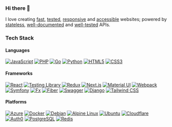 ### Hi there 👋

I love creating [fast](https://web.dev/measure/), [tested](https://testing-library.com/), [responsive](https://tailwindcss.com/) and [accessible](https://www.w3.org/WAI/tutorials/) websites; powered by [stateless](https://jwt.io/), [well-documented](https://swagger.io/resources/open-api/) and [well-tested](https://pkg.go.dev/testing) APIs.

### Tech Stack

#### Languages

[![JavaScript](https://img.shields.io/badge/JavaScript-fff?style=for-the-badge&logo=javascript&logoColor=24292f)](https://developer.mozilla.org/en-US/docs/Web/JavaScript)
[![PHP](https://img.shields.io/badge/PHP-fff?style=for-the-badge&logo=php&logoColor=24292f)](https://www.php.net/)
[![Go](https://img.shields.io/badge/Go-fff?style=for-the-badge&logo=Go&logoColor=24292f)](https://go.dev/)
[![Python](https://img.shields.io/badge/Python-fff?style=for-the-badge&logo=python&logoColor=24292f)](https://www.python.org/)
[![HTML5](https://img.shields.io/badge/HTML5-fff?style=for-the-badge&logo=html5&logoColor=24292f)](https://developer.mozilla.org/en-US/docs/Web/HTML)
[![CSS3](https://img.shields.io/badge/CSS3-fff?style=for-the-badge&logo=css3&logoColor=24292f)](https://developer.mozilla.org/en-US/docs/Web/CSS)

#### Frameworks

[![React](https://img.shields.io/badge/React-fff?style=for-the-badge&logo=react&logoColor=24292f)](https://reactjs.org/)
[![Testing Library](https://img.shields.io/badge/Testing_Library-fff?style=for-the-badge&logo=testinglibrary&logoColor=24292f)](https://testing-library.com/)
[![Redux](https://img.shields.io/badge/Redux-fff?style=for-the-badge&logo=redux&logoColor=24292f)](https://redux-toolkit.js.org/)
[![Next.js](https://img.shields.io/badge/Next.js-fff?style=for-the-badge&logo=next.js&logoColor=24292f)](https://nextjs.org/)
[![Material UI](https://img.shields.io/badge/Material--UI-fff?style=for-the-badge&logo=mui&logoColor=24292f)](https://mui.com/)
[![Webpack](https://img.shields.io/badge/Webpack-fff?style=for-the-badge&logo=webpack&logoColor=24292f)](https://webpack.js.org/)
[![Symfony](https://img.shields.io/badge/Symfony-fff?style=for-the-badge&logo=symfony&logoColor=24292f)](https://symfony.com/)
[![Fx](https://img.shields.io/badge/Fx-fff?style=for-the-badge&logo=gunicorn&logoColor=24292f)](https://pkg.go.dev/go.uber.org/fx)
[![Fiber](https://img.shields.io/badge/Fiber-fff?style=for-the-badge&logo=azure-functions&logoColor=24292f)](https://gofiber.io/)
[![Swagger](https://img.shields.io/badge/Swagger-fff?style=for-the-badge&logo=swagger&logoColor=24292f)](https://swagger.io/resources/open-api/)
[![Django](https://img.shields.io/badge/Django-fff?style=for-the-badge&logo=django&logoColor=24292f)](https://www.djangoproject.com/)
[![Tailwind CSS](https://img.shields.io/badge/Tailwind_CSS-fff?style=for-the-badge&logo=tailwind-css&logoColor=24292f)](https://tailwindcss.com/)

#### Platforms

[![Azure](https://img.shields.io/badge/Azure-fff?style=for-the-badge&logo=microsoft-azure&logoColor=24292f)](https://azure.microsoft.com/)
[![Docker](https://img.shields.io/badge/Docker-fff?style=for-the-badge&logo=docker&logoColor=24292f)](https://www.docker.com/)
[![Debian](https://img.shields.io/badge/Debian-fff?style=for-the-badge&logo=debian&logoColor=24292f)](https://www.debian.org/)
[![Alpine Linux](https://img.shields.io/badge/Alpine_Linux-fff?style=for-the-badge&logo=alpine-linux&logoColor=24292f)](https://alpinelinux.org/)
[![Ubuntu](https://img.shields.io/badge/Ubuntu-fff?style=for-the-badge&logo=ubuntu&logoColor=24292f)](https://ubuntu.com/)
[![Cloudflare](https://img.shields.io/badge/Cloudflare-fff?style=for-the-badge&logo=cloudflare&logoColor=24292f)](https://www.cloudflare.com/)
[![Auth0](https://img.shields.io/badge/Auth0-fff?style=for-the-badge&logo=auth0&logoColor=24292f)](https://auth0.com/)
[![PostgreSQL](https://img.shields.io/badge/PostgreSQL-fff?style=for-the-badge&logo=postgresql&logoColor=24292f)](https://www.postgresql.org/)
[![Redis](https://img.shields.io/badge/Redis-fff?style=for-the-badge&logo=redis&logoColor=24292f)](https://redis.io/)

